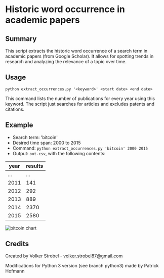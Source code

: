 # Historic word occurrence in academic papers

## Summary 

This script extracts the historic word occurrence of a search term in
academic papers (from Google Scholar). It allows for spotting trends
in research and analyzing the relevance of a topic over time.

## Usage

`python extract_occurrences.py '<keyword>' <start date> <end date>` 

This command lists the number of publications for every year using
this keyword. The script just searches for articles and excludes
patents and citations.

## Example

- Search term: 'bitcoin'
- Desired time span: 2000 to 2015
- Command: `python extract_occurrences.py 'bitcoin' 2000 2015` 
- Output: `out.csv`, with the following contents:

| year | results |
|------|---------
| ...  |    ...  |	|
| 2011 |    141  |
| 2012 |    292  |
| 2013 |    889  |
| 2014 |    2370 |
| 2015 |    2580 |


![bitcoin chart](https://raw.githubusercontent.com/Pold87/academic-keyword-occurrence/master/bitcoin_chart.png "bitcoin chart")
 

## Credits
Created by Volker Strobel - volker.strobel87@gmail.com
  		  
Modifications for Python 3 version (see branch python3) made by Patrick Hofmann
